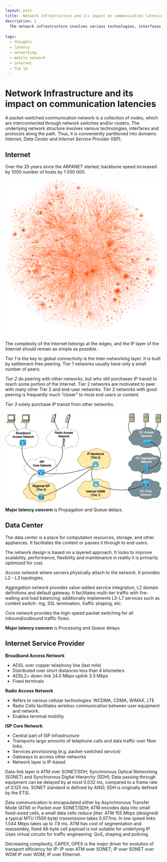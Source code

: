 ```yaml
---
layout: post
title:  Network Infrastructure and its impact on communication latencies.
description: |
  The network infrastructure involves various technologies, interfaces and protocols along the communication path. It is conveniently partitioned into domains: Internet, Data Center and Internet Service Provider. The post gives an introduction to high-level IP network architecture and its impact on communication latencies. 

tags:
  - thoughts
  - latency
  - networking
  - mobile network
  - internet
  - tcp ip
---
```


# Network Infrastructure and its impact on communication latencies

A packet-switched communication network is a collection of nodes, which are interconnected through network switches and/or routers. The underlying network structure involves various technologies, interfaces and protocols along the path. Thus, it is conveniently partitioned into domains: *Internet*, *Data Center* and *Internet Service Provider* (ISP).

## Internet

Over the 25 years since the ARPANET started; backbone speed increased by 1000 number of hosts by 1 000 000.

![Internet topology](/assets/images/2010-05-26-internet-topology.png)

The complexity of the Internet belongs at the edges, and the IP layer of the Internet should remain as simple as possible.

*Tier 1* is the key to global connectivity is the inter-networking layer. It is built by settlement-free peering. Tier 1 networks usually have only a small number of peers.

*Tier 2* do peering with other networks, but who still purchases IP transit to reach some portion of the Internet. Tier 2 networks are motivated to peer with many other Tier 2 and end-user networks. Tier 2 networks with good peering is frequently much ”closer” to most end users or content.

*Tier 3* solely purchase IP transit from other networks.

![Architecture of IP network](/assets/images/2010-05-26-ip-net-architecture.svg)

**Major latency concern** is Propagation and Queue delays.

## Data Center

The data center is a place for computation resources, storage, and other appliances. It facilitates the content or passes it through to end users.

The network design is based on a layered approach. It looks to improve scalability, performance, flexibility and maintenance in reality it is primarily optimized for cost.

*Access network* where servers physically attach to the network. It provides L2 - L3 topologies.

*Aggregation network* provides value-added service integration, L2 domain definitions and default gateway. It facilitates multi-tier traffic with fire-walling and load balancing; additionally implements L5-L7 services such as content switch- ing, SSL termination, traffic shaping, etc.

*Core network* provides the high-speed packet switching for all inbound/outbound traffic flows.

**Major latency concern** is Processing and Queue delays

## Internet Service Provider

**Broadband Access Network**
* ADSL over copper telephony line (last mile)
* Distributed over short distances less than 4 kilometers
* ADSL2+ down-link 24.0 Mbps uplink 3.3 Mbps
* Fixed terminals

**Radio Access Network**
* Refers to various cellular technologies: WCDMA, CDMA, WiMAX, LTE
* Radio Cells facilitates wireless communication between user equipment
and network.
* Enables terminal mobility

**ISP Core Network**
* Central part of ISP infrastructure
* Transports large amounts of telephone calls and data traffic over fiber links.
* Services provisioning (e.g. packet-switched service)
* Gateways to access other networks
* Network layer is IP-based

Data-link layer is ATM over SONET/SDH; Synchronous Optical Networking (SONET) and Synchronous Digital Hierarchy (SDH); Data passing through equipment can be delayed by at most 0.032 ms, compared to a frame rate of 0.125 ms. SONET standard is defined by ANSI; SDH is originally defined by the ETSI.


Data communication is encapsulated either by Asynchronous Transfer Mode (ATM) or Packet over SONET/SDH; ATM encodes data into small fixed-sized cells, a small data cells reduce jitter. ATM 155 Mbps (designed) a typical MTU (1500 byte) transmission takes 0.077ms. In low speed links 1.544 Mbps takes up to 7.8 ms. ATM has cost of segmentation and reassembly, fixed 48-byte cell payload is not suitable for underlying IP. Uses virtual circuits for traffic engineering: QoS, shaping and policing.

Decreasing complexity, CAPEX, OPEX is the major driver for evolution of transport efficiency for IP: IP over ATM over SONET; IP over SONET over WDM IP over WDM; IP over Ethernet.

